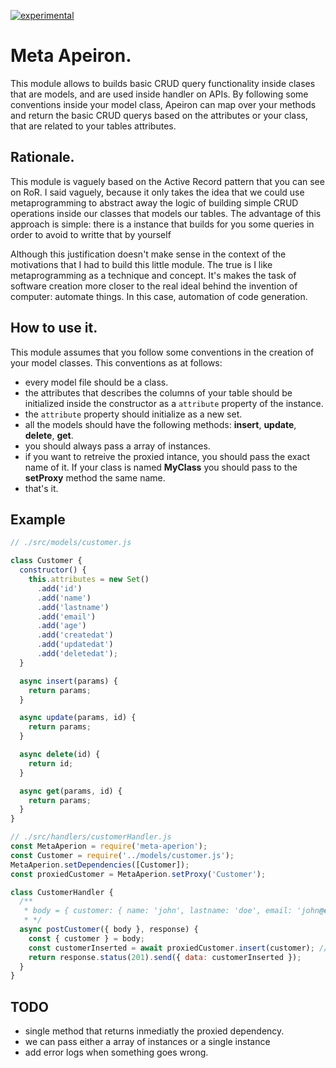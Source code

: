 [![experimental](http://badges.github.io/stability-badges/dist/experimental.svg)](http://github.com/badges/stability-badges)

# Meta Apeiron.

This module allows to builds basic CRUD query functionality inside clases that are models, and are used inside handler on APIs. By following some conventions inside your model class, Apeiron can map over your methods and return the basic CRUD querys based on the attributes or your class, that are related to your tables attributes.

## Rationale.

This module is vaguely based on the Active Record pattern that you can see on RoR. I said vaguely, because it only takes the idea that we could use metaprogramming to abstract away the logic of building simple CRUD operations inside our classes that models our tables. The advantage of this approach is simple: there is a instance that builds for you some queries in order to avoid to writte that by yourself

Although this justification doesn't make sense in the context of the motivations that I had to build this little module. The true is I like metaprogramming as a technique and concept. It's makes the task of software creation more closer to the real ideal behind the invention of computer: automate things. In this case, automation of code generation.

## How to use it.

This module assumes that you follow some conventions in the creation of your model classes. This conventions as at follows:

- every model file should be a class.
- the attributes that describes the columns of your table should be initialized inside the constructor as a `attribute` property of the instance.
- the `attribute` property should initialize as a new set.
- all the models should have the following methods: **insert**, **update**, **delete**, **get**.
- you should always pass a array of instances.
- if you want to retreive the proxied intance, you should pass the exact name of it. If your class is named **MyClass** you should pass to the **setProxy** method the same name.
- that's it.

## Example

```js
// ./src/models/customer.js

class Customer {
  constructor() {
    this.attributes = new Set()
      .add('id')
      .add('name')
      .add('lastname')
      .add('email')
      .add('age')
      .add('createdat')
      .add('updatedat')
      .add('deletedat');
  }

  async insert(params) {
    return params;
  }

  async update(params, id) {
    return params;
  }

  async delete(id) {
    return id;
  }

  async get(params, id) {
    return params;
  }
}

// ./src/handlers/customerHandler.js
const MetaAperion = require('meta-aperion');
const Customer = require('../models/customer.js');
MetaAperion.setDependencies([Customer]);
const proxiedCustomer = MetaAperion.setProxy('Customer');

class CustomerHandler {
  /**
   * body = { customer: { name: 'john', lastname: 'doe', email: 'john@email.com', age: 23 }}
   * */
  async postCustomer({ body }, response) {
    const { customer } = body;
    const customerInserted = await proxiedCustomer.insert(customer); // insert into customer (name, ...) values ('john', ...) returning *;
    return response.status(201).send({ data: customerInserted });
  }
}
```

## TODO

- single method that returns inmediatly the proxied dependency.
- we can pass either a array of instances or a single instance
- add error logs when something goes wrong.
